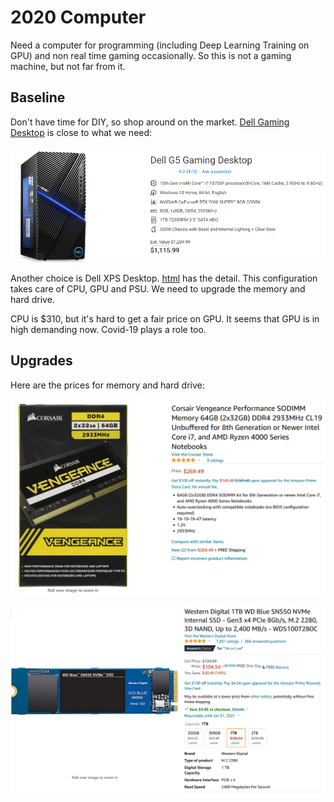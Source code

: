 # 2020 Computer

Need a computer for programming (including Deep Learning Training on GPU) and 
non real time gaming occasionally. So this is not a gaming machine, but not 
far from it.

## Baseline
Don't have time for DIY, so shop around on the market.
[Dell Gaming Desktop](https://www.dell.com/en-us/member/shop/desktop-computers/dell-g5-gaming-desktop/spd/g-series-5000-desktop/gd5090g520s?configurationid=150ca83c-51ce-40ff-8103-0959f2d012a2)
is close to what we need:

![Configuration](2020_Dell-G5-Gaming-Desktop.png)

Another choice is Dell XPS Desktop.
[html](2020_Dell-G5-Gaming-Desktop_2020-12-09.html)
has the detail. This configuration takes care of CPU, GPU and PSU. We need to 
upgrade the memory and hard drive.

CPU is $310, but it's hard to get a fair price on GPU. It seems that GPU is in 
high demanding now. Covid-19 plays a role too.

## Upgrades

Here are the prices for memory and hard drive:

![memory](2020_memory.png)

![ssd](2020_ssd.png)


